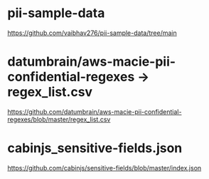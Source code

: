# pii-sample-data
https://github.com/vaibhav276/pii-sample-data/tree/main

# datumbrain/aws-macie-pii-confidential-regexes -> regex_list.csv
https://github.com/datumbrain/aws-macie-pii-confidential-regexes/blob/master/regex_list.csv

# cabinjs_sensitive-fields.json
https://github.com/cabinjs/sensitive-fields/blob/master/index.json
